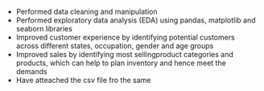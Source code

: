 - Performed data cleaning and manipulation
- Performed exploratory data analysis (EDA) using pandas, matplotlib and seaborn libraries
- Improved customer experience by identifying potential customers across different states, occupation, gender and age groups
- Improved sales by identifying most sellingproduct categories and products, which can help to plan inventory and hence meet the demands
- Have atteached the csv file fro the same
